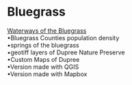 
# Bluegrass
<p><a href= https://kathleengkilcoyne.github.io/Bluegrass/Waterways> Waterways of the Bluegrass </a> <br>
•Bluegrass Counties population density <br>
•springs of the bluegrass <br>
•geotiff layers of Dupree Nature Preserve <br>
•Custom Maps of Dupree <br>
•Version made with QGIS<br>
•Version made with Mapbox</p>
